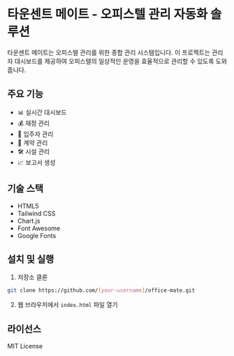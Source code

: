 # 타운센트 메이트 - 오피스텔 관리 자동화 솔루션

타운센트 메이트는 오피스텔 관리를 위한 종합 관리 시스템입니다. 이 프로젝트는 관리자 대시보드를 제공하여 오피스텔의 일상적인 운영을 효율적으로 관리할 수 있도록 도와줍니다.

## 주요 기능

- 📊 실시간 대시보드
- 💰 재정 관리
- 👥 입주자 관리
- 📝 계약 관리
- 🛠️ 시설 관리
- 📈 보고서 생성

## 기술 스택

- HTML5
- Tailwind CSS
- Chart.js
- Font Awesome
- Google Fonts

## 설치 및 실행

1. 저장소 클론
```bash
git clone https://github.com/[your-username]/office-mate.git
```

2. 웹 브라우저에서 `index.html` 파일 열기

## 라이선스

MIT License 